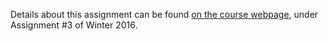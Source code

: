 Details about this assignment can be found [on the course webpage](http://cs231n.github.io/), under Assignment #3 of Winter 2016.
